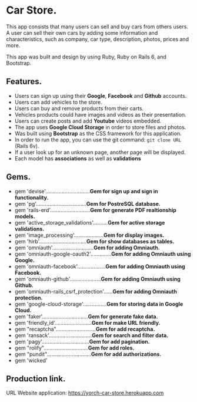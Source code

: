 # Car Store.

This app consists that many users can sell and buy cars from others users.
A user can sell their own cars by adding some information and characteristics, 
such as company, car type, description, photos, prices and more.

This app was built and design by using Ruby, Ruby on Rails 6, and Bootstrap.

## Features.

* Users can sign up using their **Google**, **Facebook** and **Github** accounts.
* Users can add vehicles to the store.
* Users can buy and remove products from their carts.
* Vehicles products could have images and videos as their presentation.
* Users can create posts and add **Youtube** videos embedded.
* The app uses **Google Cloud Storage** in order to store files and photos.
* Was built using **Bootstrap** as the CSS framework for this application.
* In order to run the app, you can use the git command: `git clone URL` (Rails 6v).
* If a user look up for an unknown page, another page will be displayed.
* Each model has **associations** as well as **validations**

## Gems.

* gem 'devise'..............................**Gem for sign up and sign in functionality.**
* gem 'pg'..................................**Gem for PostreSQL database.**
* gem 'rails-erd'...........................**Gem for generate PDF realtionship models.**
* gem 'active_storage_validations'..........**Gem for active storage validations.**
* gem 'image_processing'....................**Gem for display images.**
* gem 'hirb'................................**Gem for show databases as tables.**
* gem 'omniauth'............................**Gem for adding Omniauth.**
* gem 'omniauth-google-oauth2'..............**Gem for adding Omniauth using Google.**
* gem 'omniauth-facebook'...................**Gem for adding Omniauth using Facebook.**
* gem 'omniauth-github'.....................**Gem for adding Omniauth using Github.**
* gem 'omniauth-rails_csrf_protection'......**Gem for adding Omniauth protection.**
* gem 'google-cloud-storage'................**Gem for storing data in Google Cloud.**
* gem 'faker'...............................**Gem for generate fake data.**
* gem 'friendly_id'.........................**Gem for make URL friendly.**
* gem "recaptcha"...........................**Gem for add recaptcha.**
* gem 'ransack'.............................**Gem for search and filter data.**
* gem 'pagy'................................**Gem for add pagination.**
* gem "rolify"..............................**Gem for add roles.**
* gem "pundit"..............................**Gem for add authorizations.**
* gem 'wicked'


## Production link.

URL Website application: https://yorch-car-store.herokuapp.com
